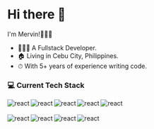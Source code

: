 # Hi there 👋

I'm Mervin!👨🏻‍💼

* 👨🏼‍💻 A Fullstack Developer.
* 🏠 Living in Cebu City, Philippines.
* ⏱ With 5+ years of experience writing code.

### 💻 Current Tech Stack
<img align="left" alt="react" src="https://img.shields.io/badge/PHP-%2336447f?style=for-the-badge&logo=php&logoColor=%23fff" />
<img align="left" alt="react" src="https://img.shields.io/badge/Node.js-%2343853Df?style=for-the-badge&logo=node.js&logoColor=%23fff" />
<img align="left" alt="react" src="https://img.shields.io/badge/Laravel-%23de422f?style=for-the-badge&logo=laravel&logoColor=%23fff" />
<img align="left" alt="react" src="https://img.shields.io/badge/Express.js-%23323232?style=for-the-badge&logo=express&logoColor=%23fff" />
<img align="left" alt="react" src="https://img.shields.io/badge/MySQL-%23075e85?style=for-the-badge&logo=mysql&logoColor=%23fff" />
<br /><br />
<img align="left" alt="react" src="https://img.shields.io/badge/React-%230ab0dc?style=for-the-badge&logo=react&logoColor=%23fff" />
<img align="left" alt="react" src="https://img.shields.io/badge/Vue.js-%2340b681?style=for-the-badge&logo=vue.js&logoColor=%23fff" />
<img align="left" alt="react" src="https://img.shields.io/badge/Next.js-%23000?style=for-the-badge&logo=next.js&logoColor=%23fff" />
<img align="left" alt="react" src="https://img.shields.io/badge/React%20Native-%230ea2ca?style=for-the-badge&logo=react&logoColor=%23fff" />
